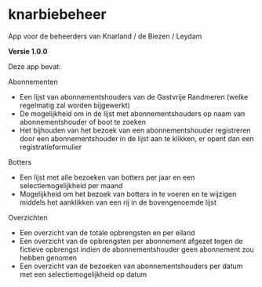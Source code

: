 # knarbiebeheer 
App voor de beheerders van Knarland / de Biezen / Leydam

**Versie 1.0.0**

Deze app bevat:

Abonnementen
* Een lijst van abonnementshouders van de Gastvrije Randmeren (welke regelmatig zal worden bijgewerkt)
* De mogelijkheid om in de lijst met abonnementshouders op naam van abonnementshouder of boot te zoeken
* Het bijhouden van het bezoek van een abonnementshouder registreren door een abonnementshouder in de lijst aan te klikken, er opent dan een registratieformulier


Botters
* Een lijst met alle bezoeken van botters per jaar en een selectiemogelijkheid per maand
* Mogelijkheid om het bezoek van botters in te voeren en te wijzigen middels het aanklikken van een rij in de bovengenoemde lijst


Overzichten
* Een overzicht van de totale opbrengsten en per eiland
* Een overzicht van de opbrengsten per abonnement afgezet tegen de fictieve opbrengst indien de abonnementshouder geen abonnement zou hebben genomen
* Een overzicht van de bezoeken van abonnementshouders per datum met een selectiemogelijkheid op datum
